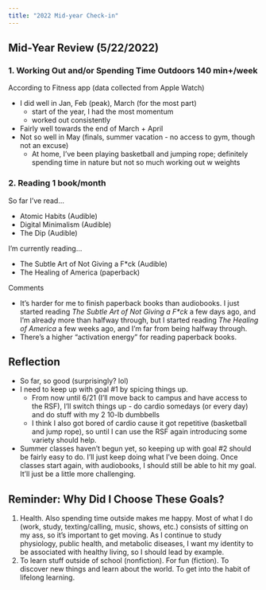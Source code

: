 ```yaml
---
title: "2022 Mid-year Check-in"
---
```

## Mid-Year Review (5/22/2022)

### 1. Working Out and/or Spending Time Outdoors 140 min+/week

According to Fitness app (data collected from Apple Watch)
- I did well in Jan, Feb (peak), March (for the most part)
    - start of the year, I had the most momentum
    - worked out consistently
- Fairly well towards the end of March + April
- Not so well in May (finals, summer vacation - no access to gym, though not an excuse)
    - At home, I’ve been playing basketball and jumping rope; definitely spending time in nature but not so much working out w weights

### 2. Reading 1 book/month

So far I’ve read…

- Atomic Habits (Audible)
- Digital Minimalism (Audible)
- The Dip (Audible)

I’m currently reading…

- The Subtle Art of Not Giving a F\*ck (Audible)
- The Healing of America (paperback)

Comments

- It’s harder for me to finish paperback books than audiobooks. I just started reading *The Subtle Art of Not Giving a F\*ck* a few days ago, and I’m already more than halfway through, but I started reading _The Healing of America_ a few weeks ago, and I’m far from being halfway through.
- There’s a higher “activation energy” for reading paperback books.

## Reflection

- So far, so good (surprisingly? lol)
- I need to keep up with goal #1 by spicing things up.
	- From now until 6/21 (I’ll move back to campus and have access to the RSF), I’ll switch things up - do cardio somedays (or every day) and do stuff with my 2 10-lb dumbbells
	- I think I also got bored of cardio cause it got repetitive (basketball and jump rope), so until I can use the RSF again introducing some variety should help.
- Summer classes haven’t begun yet, so keeping up with goal #2 should be fairly easy to do. I’ll just keep doing what I’ve been doing. Once classes start again, with audiobooks, I should still be able to hit my goal. It’ll just be a little more challenging.

## Reminder: Why Did I Choose These Goals?

1. Health. Also spending time outside makes me happy. Most of what I do (work, study, texting/calling, music, shows, etc.) consists of sitting on my ass, so it’s important to get moving. As I continue to study physiology, public health, and metabolic diseases, I want my identity to be associated with healthy living, so I should lead by example.
2. To learn stuff outside of school (nonfiction). For fun (fiction). To discover new things and learn about the world. To get into the habit of lifelong learning.